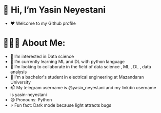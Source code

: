 #  👋 Hi, I’m Yasin Neyestani
- ❤️ Welcome to my Github profile
#  🧑🏻‍💻 About Me:
- 👀 I’m interested in Data science
- 🌱 I’m currently learning ML and DL with python language
- 💞️ I’m looking to collaborate in the field of data science , ML , DL , data analysis
- 🏫 I'm a bachelor's student in electrical engineering at Mazandaran University
- 📫 My telegram username is @yasin_neyestani and my linkdin username is yasin-neyestani
- 😄 Pronouns: Python
- ⚡ Fun fact: Dark mode because light attracts bugs 

<!---
YasinNeyestanii/YasinNeyestanii is a ✨ special ✨ repository because its `README.md` (this file) appears on your GitHub profile.
You can click the Preview link to take a look at your changes.
--->
